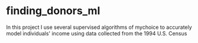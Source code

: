 # finding_donors_ml
In this project I use several supervised algorithms of mychoice to accurately model individuals' income using data collected from the 1994 U.S. Census
